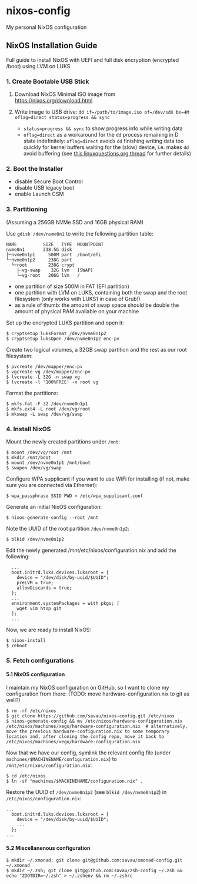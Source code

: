 # nixos-config
My personal NixOS configuration


## NixOS Installation Guide
Full guide to install NixOS with UEFI and full disk encryption (encrypted /boot) using LVM on LUKS

### 1. Create Bootable USB Stick

1. Download NixOS Minimal ISO image from https://nixos.org/download.html

2. Write image to USB drive:
    ```dd if=/path/to/image.iso of=/dev/sdX bs=4M oflag=direct status=progress && sync```
    
    - `status=progress && sync` to show progress info while writing data
    - `oflag=direct` as a workaround for the `dd` process remaining in D state indefinitely: `oflag=direct` avoids `dd` finishing writing data too quickly for kernel buffers waiting for the (slow) device, i.e. makes `dd` avoid buffering (see [this linuxquestions.org thread](https://www.linuxquestions.org/questions/slackware-14/dd-and-status%3Dprogress-4175581355/#post5555338) for further details)

### 2. Boot the Installer

- disable Secure Boot Control
- disable USB legacy boot
- enable Launch CSM

### 3. Partitioning
(Assuming a 256GB NVMe SSD and 16GB physical RAM)

Use `gdisk /dev/nvme0n1` to write the following partition table:
```
NAME          SIZE   TYPE  MOUNTPOINT
nvme0n1       238.5G disk
├─nvme0n1p1     500M part  /boot/efi
└─nvme0n1p2     238G part
  └─root        238G crypt
    ├─vg-swap    32G lvm   [SWAP]
    └─vg-root   206G lvm   /
```

- one partition of size 500M in FAT (EFI partition)
- one partition with LVM on LUKS, containing both the swap and the root filesystem (only works with LUKS1 in case of Grub!)
- as a rule of thumb: the amount of swap space should be double the amount of physical RAM available on your machine

Set up the encrypted LUKS partition and open it:
```
$ cryptsetup luksFormat /dev/nvme0n1p2
$ cryptsetup luksOpen /dev/nvme0n1p2 enc-pv
```

Create two logical volumes, a 32GB swap partition and the rest as our root filesystem:
```
$ pvcreate /dev/mapper/enc-pv
$ vgcreate vg /dev/mapper/enc-pv
$ lvcreate -L 32G -n swap vg
$ lvcreate -l '100%FREE' -n root vg
```

Format the partitions:
```
$ mkfs.fat -F 32 /dev/nvme0n1p1
$ mkfs.ext4 -L root /dev/vg/root
$ mkswap -L swap /dev/vg/swap
```

### 4. Install NixOS

Mount the newly created partitions under `/mnt`:
```
$ mount /dev/vg/root /mnt
$ mkdir /mnt/boot
$ mount /dev/nvme0n1p1 /mnt/boot
$ swapon /dev/vg/swap
```

Configure WPA supplicant if you want to use WiFi for installing (if not, make sure you are connected via Ethernet):
```
$ wpa_passphrase SSID PWD > /etc/wpa_supplicant.conf
```

Generate an initial NixOS configuration:
```
$ nixos-generate-config --root /mnt
```

Note the UUID of the root partition `/dev/nvme0n1p2`:
```
$ blkid /dev/nvme0n1p2
```

Edit the newly generated /mnt/etc/nixos/configuration.nix and add the following:
```
  ...
  boot.initrd.luks.devices.luksroot = {
    device = "/dev/disk/by-uuid/$UUID";
    preLVM = true;
    allowDiscards = true;
  };
  ...
  environment.systemPackages = with pkgs; [
    wget vim htop git
  ];
  ...
```

Now, we are ready to install NixOS:
```
$ nixos-install
$ reboot
```

### 5. Fetch configurations

#### 5.1 NixOS configuration

I maintain my NixOS configuration on GitHub, so I want to clone my configuration from there:
(TODO: move hardware-configuration.nix to git as well?)
```
$ rm -rf /etc/nixos
$ git clone https://github.com/savau/nixos-config.git /etc/nixos
$ nixos-generate-config && mv /etc/nixos/hardware-configuration.nix /etc/nixos/machines/xego/hardware-configuration.nix  # alternatively, move the previous hardware-configuration.nix to some temporary location and, after cloning the config repo, move it back to /etc/nixos/machines/xego/hardware-configuration.nix
```

Now that we have our config, symlink the relevant config file (under `machines/$MACHINENAME/configuration.nix`) to `/mnt/etc/nixos/configuration.nix`:
```
$ cd /etc/nixos
$ ln -sf "machines/$MACHINENAME/configuration.nix" .
```

Restore the UUID of `/dev/nvme0n1p2` (see `blkid /dev/nvme0n1p2`) in `/etc/nixos/configuration.nix`:
```
...
  boot.initrd.luks.devices.luksroot = {
    device = "/dev/disk/by-uuid/$UUID";
    ...
  };
...
```

#### 5.2 Miscellanenous configuration

```
$ mkdir ~/.xmonad; git clone git@github.com:savau/xmonad-config.git ~/.xmonad
$ mkdir ~/.zsh; git clone git@github.com:savau/zsh-config ~/.zsh && echo "ZDOTDIR=~/.zsh" > ~/.zshenv && rm ~/.zshrc
```
